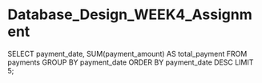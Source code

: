 # Database_Design_WEEK4_Assignment

SELECT payment_date, SUM(payment_amount) AS total_payment
FROM payments
GROUP BY payment_date
ORDER BY payment_date DESC
LIMIT 5;
